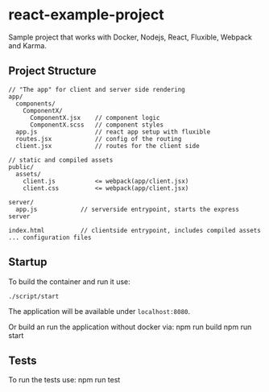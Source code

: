 # react-example-project

Sample project that works with Docker, Nodejs, React, Fluxible, Webpack and Karma.

## Project Structure

    // "The app" for client and server side rendering
    app/
      components/
        ComponentX/
          ComponentX.jsx    // component logic
          ComponentX.scss   // component styles
      app.js                // react app setup with fluxible
      routes.jsx            // config of the routing
      client.jsx            // routes for the client side

    // static and compiled assets
    public/
      assets/
        client.js           <= webpack(app/client.jsx)
        client.css          <= webpack(app/client.jsx)

    server/
      app.js            // serverside entrypoint, starts the express server
      
    index.html          // clientside entrypoint, includes compiled assets
    ... configuration files

## Startup

To build the container and run it use:

    ./script/start

The application will be available under `localhost:8080`.

Or build an run the application without docker via: 
    npm run build
    npm run start


## Tests

To run the tests use:
    npm run test
